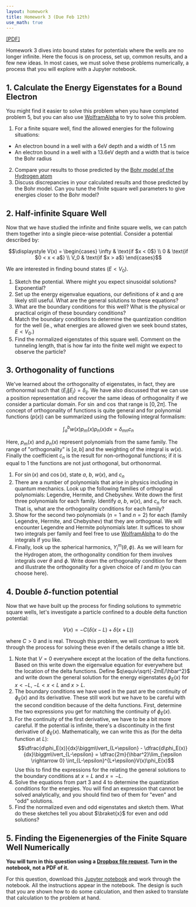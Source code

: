 ```yaml
---
layout: homework
title: Homework 3 (Due Feb 12th)
use_math: true
---
```


[[PDF]](./homework3.pdf)

Homework 3 dives into bound states for potentials where the wells are no longer infinite. Here the focus is on process, set up, common results, and a few new ideas. In most cases, we must solve these problems numerically, a process that you will explore with a Jupyter notebook.

## 1. Calculate the Energy Eigenstates for a Bound Electron

You might find it easier to solve this problem when you have completed problem 5, but you can also use [WolframAlpha](https://www.wolframalpha.com/) to try to solve this problem.

1. For a finite square well, find the allowed energies for the following situations:
  * An electron bound in a well with a 6eV depth and a width of 1.5 nm
  * An electron bound in a well with a 13.6eV depth and a width that is twice the Bohr radius
2. Compare your results to those predicted by the [Bohr model of the Hydrogen atom](https://en.wikipedia.org/wiki/Bohr_model)
3. Discuss discrepancies in your calculated results and those predicted by the Bohr model. Can you tune the finite square well parameters to give energies closer to the Bohr model?


## 2. Half-infinite Square Well

Now that we have studied the infinite and finite square wells, we can patch them together into a single piece-wise potential. Consider a potential described by:

$$\displaystyle V(x) = \begin{cases}
  \infty & \text{if $x < 0$} \\  
 0 & \text{if $0 < x < a$} \\  
 V_0 & \text{if $x > a$}  
 \end{cases}$$

We are interested in finding bound states ($E<V_0$).

1. Sketch the potential. Where might you expect sinusoidal solutions? Exponential?
2. Set up the energy eigenvalue equations, our definitions of $k$ and $q$ are likely still useful. What are the general solutions to these equations?
3. What are the boundary conditions for this well? What is the physical or practical origin of these boundary conditions?
4. Match the boundary conditions to determine the quantization condition for the well (ie., what energies are allowed given we seek bound states, $E<V_0$.)
5. Find the normalized eigenstates of this square well. Comment on the tunneling length, that is how far into the finite well might we expect to observe the particle?

## 3. Orthogonality of functions

We've learned about the orthogonality of eigenstates, in fact, they are orthonormal such that $\langle E_i \| E_j \rangle = \delta_{ij}$. We have also discussed that we can use a position representation and recover the same ideas of orthogonality if we consider a particular domain. For $\sin$ and $\cos$ that range is $[0, 2\pi]$. The concept of orthogonality of functions is quite general and for polynomial functions ($p(x)$) can be summarized using the following integral formalism:

$$\int_a^b w(x) p_m(x) p_n(x) dx = \delta_{mn} c_n$$

Here, $p_m(x)$ and $p_n(x)$ represent polynomials from the same family. The range of "orthogonality" is $[a,b]$ and the weighting of the integral is $w(x)$. Finally the coefficient $c_n$ is the result for non-orthogonal functions; if it is equal to 1 the functions are not just orthogonal, but orthonormal.

1. For $\sin(x)$ and $\cos(x)$, state $a$, $b$, $w(x)$, and $c_n$
2. There are a number of polynomials that arise in physics including in quantum mechanics. Look up the following families of orthogonal polynomials: Legendre, Hermite, and Chebyshev. Write down the first three polynomials for each family. Identify $a$, $b$, $w(x)$, and $c_n$ for each. That is, what are the orthogonality conditions for each family?
3. Show for the second two polynomials ($n=1$ and $n=2$) for each (family Legendre, Hermite, and Chebyshev) that they are orthogonal. We will encounter Legendre and Hermite polynomials later. It suffices to show two integrals per family and feel free to use [WolframAlpha](http://wolframalpha.com) to do the integrals if you like.
4. Finally, look up the spherical harmonics, $Y_l^m(\theta, \phi)$. As we will learn for the Hydrogen atom, the orthogonality condition for them involves integrals over $\theta$ and $\phi$. Write down the orthogonality condition for them and illustrate the orthogonality for a given choice of $l$ and $m$ (you can choose here).


## 4. Double $\delta$-function potential

Now that we have built up the process for finding solutions to symmetric square wells, let's investigate a particle confined to a double delta function potential:

$$V(x) = -C\left(\delta(x-L)+\delta(x+L)\right)$$

where $C>0$ and is real. Through this problem, we will continue to work through the process for solving these even if the details change a little bit.

1. Note that $V=0$ everywhere except at the location of the delta functions. Based on this write down the eigenvalue equation for everywhere but the location of the delta functions. Define $q\equiv\sqrt{-2mE/\hbar^2}$ and write down the general solution for the energy eigenstates $\phi_E(x)$ for $x<-L$, $-L<x<L$ and $x>L$.
2. The boundary conditions we have used in the past are the continuity of $\phi_E(x)$ and its derivative. These still work but we have to be careful with the second condition because of the delta functions. First, determine the two expressions you get for matching the continuity of $\phi_E(x)$.
3. For the continuity of the first derivative, we have to be a bit more careful. If the potential is infinite, there's a discontinuity in the first derivative of $\phi_E(x)$. Mathematically, we can write this as (for the delta function at $L$):
$$\dfrac{d\phi_E(x)}{dx}\biggm\lvert_{L+\epsilon} - \dfrac{d\phi_E(x)}{dx}\biggm\lvert_{L-\epsilon} = \dfrac{2m}{\hbar^2}\lim_{\epsilon \rightarrow 0} \int_{L-\epsilon}^{L+\epsilon}V(x)\phi_E(x)$$
Use this to find the expressions for the relating the general solutions to the boundary conditions at $x=L$ and $x=-L$.
4. Solve the equations from part 3 and 4 to determine the quantization conditions for the energies. You will find an expression that cannot be solved analytically, and you should find two of them for "even" and "odd" solutions.
5. Find the normalized even and odd eigenstates and sketch them. What do these sketches tell you about $\braket{x}$ for even and odd solutions?

## 5. Finding the Eigenenergies of the Finite Square Well Numerically

**You will turn in this question using a [Dropbox file request](https://www.dropbox.com/request/g9rmFf1MHcaPwFWGvmcT). Turn in the notebook, not a PDF of it.**

For this question, download this [Jupyter notebook](./notebooks/Homework3_Problem5_STUDENT.ipynb) and work through the notebook. All the instructions appear in the notebook. The design is such that you are shown how to do some calculation, and then asked to translate that calculation to the problem at hand.
